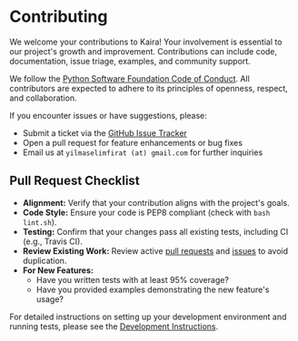 # Contributing

We welcome your contributions to Kaira! Your involvement is essential to our project's growth and improvement. Contributions can include code, documentation, issue triage, examples, and community support.

We follow the [Python Software Foundation Code of Conduct](https://www.python.org/psf/codeofconduct/). All contributors are expected to adhere to its principles of openness, respect, and collaboration.

If you encounter issues or have suggestions, please:

- Submit a ticket via the [GitHub Issue Tracker](https://github.com/ipc-lab/kaira/issues)
- Open a pull request for feature enhancements or bug fixes
- Email us at `yilmaselimfirat (at) gmail.com` for further inquiries

## Pull Request Checklist

- **Alignment:** Verify that your contribution aligns with the project's goals.
- **Code Style:** Ensure your code is PEP8 compliant (check with `bash lint.sh`).
- **Testing:** Confirm that your changes pass all existing tests, including CI (e.g., Travis CI).
- **Review Existing Work:** Review active [pull requests](https://github.com/ipc-lab/kaira/pulls) and [issues](https://github.com/ipc-lab/kaira/issues) to avoid duplication.
- **For New Features:**
  - Have you written tests with at least 95% coverage?
  - Have you provided examples demonstrating the new feature's usage?

For detailed instructions on setting up your development environment and running tests, please see the [Development Instructions](development.md).
